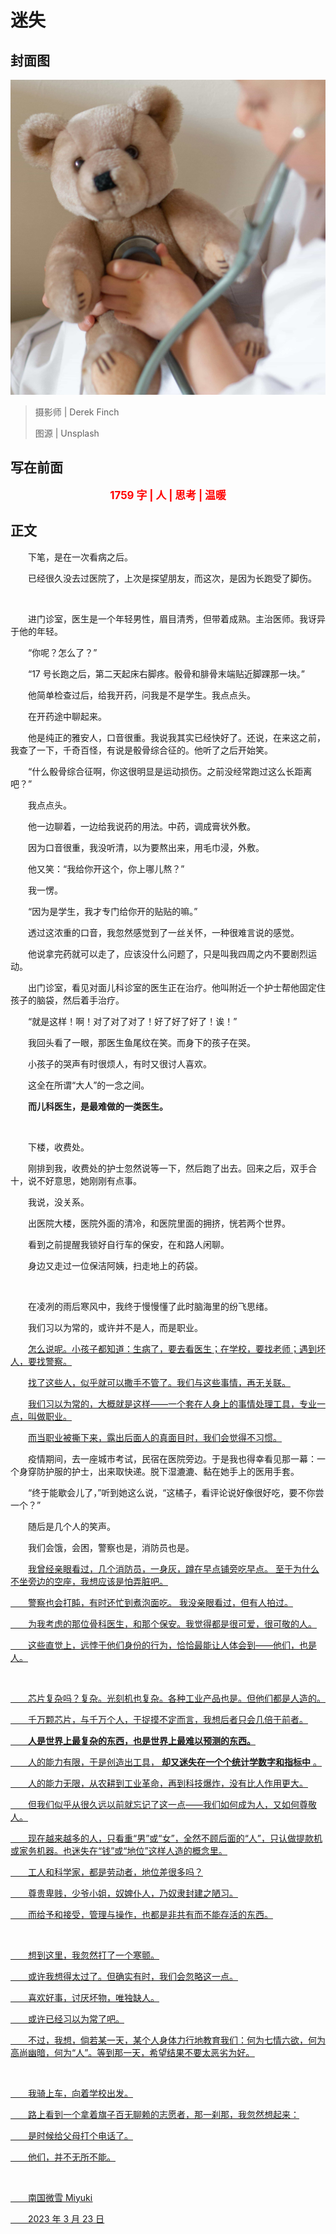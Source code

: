# 迷失

## 封面图

![](https://raw.githubusercontent.com/TinySnow/GithubImageHosting/main/blog/articles/literature/derek-finch-Gi8Q8IfpxdY-unsplash.jpg)

> 摄影师 | Derek Finch
>
> 图源 | Unsplash

## 写在前面

<p style="color:red; text-align:center; font-weight:bold; font-size:larger;">1759 字 | 人 | 思考 | 温暖</p>

## 正文

　　下笔，是在一次看病之后。

　　已经很久没去过医院了，上次是探望朋友，而这次，是因为长跑受了脚伤。

<br />

　　进门诊室，医生是一个年轻男性，眉目清秀，但带着成熟。主治医师。我讶异于他的年轻。

　　“你呢？怎么了？”

　　“17 号长跑之后，第二天起床右脚疼。骰骨和腓骨末端贴近脚踝那一块。”

　　他简单检查过后，给我开药，问我是不是学生。我点点头。

　　在开药途中聊起来。

　　他是纯正的雅安人，口音很重。我说我其实已经快好了。还说，在来这之前，我查了一下，千奇百怪，有说是骰骨综合征的。他听了之后开始笑。

　　“什么骰骨综合征啊，你这很明显是运动损伤。之前没经常跑过这么长距离吧？”

　　我点点头。

　　他一边聊着，一边给我说药的用法。中药，调成膏状外敷。

　　因为口音很重，我没听清，以为要熬出来，用毛巾浸，外敷。

　　他又笑：“我给你开这个，你上哪儿熬？”

　　我一愣。

　　“因为是学生，我才专门给你开的贴贴的嘛。”

　　透过这浓重的口音，我忽然感觉到了一丝关怀，一种很难言说的感觉。

　　他说拿完药就可以走了，应该没什么问题了，只是叫我四周之内不要剧烈运动。

　　出门诊室，看见对面儿科诊室的医生正在治疗。他叫附近一个护士帮他固定住孩子的脑袋，然后着手治疗。

　　“就是这样！啊！对了对了对了！好了好了好了！诶！”

　　我回头看了一眼，那医生鱼尾纹在笑。而身下的孩子在哭。

　　小孩子的哭声有时很烦人，有时又很讨人喜欢。

　　这全在所谓“大人”的一念之间。

　　**而儿科医生，是最难做的一类医生。**

<br />

　　下楼，收费处。

　　刚排到我，收费处的护士忽然说等一下，然后跑了出去。回来之后，双手合十，说不好意思，她刚刚有点事。

　　我说，没关系。

　　出医院大楼，医院外面的清冷，和医院里面的拥挤，恍若两个世界。

　　看到之前提醒我锁好自行车的保安，在和路人闲聊。

　　身边又走过一位保洁阿姨，扫走地上的药袋。

<br />

　　在凌冽的雨后寒风中，我终于慢慢懂了此时脑海里的纷飞思绪。

　　我们习以为常的，或许并不是人，而是职业。

　　<u>怎么说呢。小孩子都知道：生病了，要去看医生；在学校，要找老师；遇到坏人，要找警察。</u>

　　<u>找了这些人，似乎就可以撒手不管了。我们与这些事情，再无关联。</u>

　　<u>我们习以为常的，大概就是这样——一个套在人身上的事情处理工具，专业一点，叫做职业。</u>

　　<u>而当职业被撕下来，露出后面人的真面目时，我们会觉得不习惯。</u>

　　疫情期间，去一座城市考试，民宿在医院旁边。于是我也得幸看见那一幕：一个身穿防护服的护士，出来取快递。脱下湿漉漉、黏在她手上的医用手套。

　　“终于能歇会儿了，”听到她这么说，“这橘子，看评论说好像很好吃，要不你尝一个？”

　　随后是几个人的笑声。

　　我们会饿，会困，警察也是，消防员也是。

　　<u>我曾经亲眼看过，几个消防员，一身灰，蹲在早点铺旁吃早点。<u> 至于为什么不坐旁边的空座，我想应该是怕弄脏吧。

　　<u>警察也会打盹，有时还忙到煮泡面吃。<u> 我没亲眼看过，但有人拍过。

　　为我考虑的那位骨科医生，和那个保安。我觉得都是很可爱，很可敬的人。

　　这些直觉上，远悖于他们身份的行为，恰恰最能让人体会到——他们，也是人。

<br />

　　芯片复杂吗？复杂。光刻机也复杂。各种工业产品也是。但他们都是人造的。

　　千万颗芯片，与千万个人，于捉摸不定而言，我想后者只会几倍于前者。

　　**人是世界上最复杂的东西，也是世界上最难以预测的东西。**

　　人的能力有限，于是创造出工具， **却又迷失在一个个统计学数字和指标中** 。

　　人的能力无限，从农耕到工业革命，再到科技爆炸，没有比人作用更大。

　　但我们似乎从很久远以前就忘记了这一点——我们如何成为人，又如何尊敬人。

　　现在越来越多的人，只看重“男”或“女”，全然不顾后面的“人”，只认做提款机或家务机器。也迷失在“钱”或“地位”这样人造的概念里。

　　工人和科学家，都是劳动者，地位差很多吗？

　　尊贵卑贱，少爷小姐，奴婢仆人，乃奴隶封建之陋习。

　　而给予和接受，管理与操作，也都是非共有而不能存活的东西。

<br />

　　想到这里，我忽然打了一个寒颤。

　　或许我想得太过了。但确实有时，我们会忽略这一点。

　　喜欢好事，讨厌坏物，唯独缺人。

　　或许已经习以为常了吧。

　　不过，我想，倘若某一天，某个人身体力行地教育我们：何为七情六欲，何为高尚幽暗，何为“人”。等到那一天，希望结果不要太恶劣为好。

<br />

　　我骑上车，向着学校出发。

　　路上看到一个拿着旗子百无聊赖的志愿者，那一刹那，我忽然想起来：

　　是时候给父母打个电话了。

　　他们，并不无所不能。


<br />


　　南国微雪 Miyuki

　　2023 年 3 月 23 日